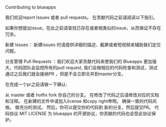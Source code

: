 Contributing to blueapps

我们欢迎report Issues 或者 pull requests。 在贡献代码之前请阅读以下指引。

如果你想提出issue，在此之前请查找已存在或者相类似的issue，从而保证不存在冗余。

新建 Issues： 新建issues 时请提供详细的描述、截屏或者短视频来辅助我们定位问题。

分支管理 Pull Requests ：我们欢迎大家贡献代码来使我们的 Blueapps 更加强大，代码团队会监控所有的pull request, 我们会做相应的代码检查和测试，测试通过之后我们就会接纳PR ，但是不会立即合并到master分支。

在完成一个pr之前请做一下确认:

从 master 或者 hotfix fork 你自己的分支。 在修改了代码之后请修改对应的文档和注释。 在新建的文件中请加入license 和copy right申明。 确保一致的代码风格。 做充分的测试。 然后，你可以提交你的代码到 新的分支，然后提交PR。 代码协议 MIT LICENSE 为 blueapps 的开源协议，你贡献的代码也会受此协议保护。
